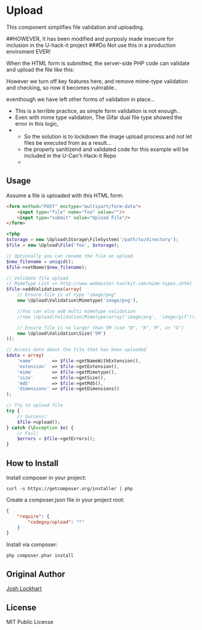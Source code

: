 # Upload


This component simplifies file validation and uploading.

##HOWEVER, It has been modified and purposly made insecure for inclusion in the U-hack-it project 
###Do Not use this in a production enviroment EVER!




When the HTML form is submitted, the server-side PHP code can validate and upload the file like this:

However we turn off key features here, and remove mime-type validation and checking, so now it becomes vulnrable..

eventhough we have left other forms of validation in place...
- This is a terrible practice, as simple form validation is not enough.. 
- Even with mime type validation, The Gifar dual file type showed the error in this logic, 
-  + So the solution is to lockdown the image upload process  and not let files be executed from as a result...
   + the properly sanitizend and validated code for this example will be included in the U-Can't-Hack-it Repo
   + 
   


## Usage

Assume a file is uploaded with this HTML form:

```html
<form method="POST" enctype="multipart/form-data">
    <input type="file" name="foo" value=""/>
    <input type="submit" value="Upload File"/>
</form>
```





```php
<?php
$storage = new \Upload\Storage\FileSystem('/path/to/directory');
$file = new \Upload\File('foo', $storage);

// Optionally you can rename the file on upload
$new_filename = uniqid();
$file->setName($new_filename);

// Validate file upload
// MimeType List => http://www.webmaster-toolkit.com/mime-types.shtml
$file->addValidations(array(
    // Ensure file is of type "image/png"
    new \Upload\Validation\Mimetype('image/png'),

    //You can also add multi mimetype validation
    //new \Upload\Validation\Mimetype(array('image/png', 'image/gif')));

    // Ensure file is no larger than 5M (use "B", "K", M", or "G")
    new \Upload\Validation\Size('5M')
));

// Access data about the file that has been uploaded
$data = array(
    'name'       => $file->getNameWithExtension(),
    'extension'  => $file->getExtension(),
    'mime'       => $file->getMimetype(),
    'size'       => $file->getSize(),
    'md5'        => $file->getMd5(),
    'dimensions' => $file->getDimensions()
);

// Try to upload file
try {
    // Success!
    $file->upload();
} catch (\Exception $e) {
    // Fail!
    $errors = $file->getErrors();
}
```

## How to Install

Install composer in your project:

```
curl -s https://getcomposer.org/installer | php
```

Create a composer.json file in your project root:
```json
{
    "require": {
        "codeguy/upload": "*"
    }
}
```
Install via composer:
```
php composer.phar install
```
## Original Author

[Josh Lockhart](https://github.com/codeguy)

## License

MIT Public License
